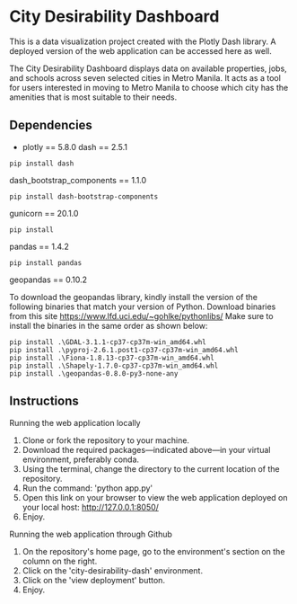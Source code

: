 # City Desirability Dashboard 

This is a data visualization project created with the Plotly Dash library. A deployed version of the web application can be accessed here as well.  

The City Desirability Dashboard displays data on available properties, jobs, and schools across seven selected cities in Metro Manila.
It acts as a tool for users interested in moving to Metro Manila to choose which city has the amenities that is most suitable to their needs. 


## Dependencies 
- plotly == 5.8.0
dash == 2.5.1
```
pip install dash
```


dash_bootstrap_components == 1.1.0
```
pip install dash-bootstrap-components
```


gunicorn == 20.1.0
```
pip install 
```

pandas == 1.4.2
```
pip install pandas
```

geopandas == 0.10.2

To download the geopandas library, kindly install the version of the following binaries that match your version of Python.
Download binaries from this site https://www.lfd.uci.edu/~gohlke/pythonlibs/
Make sure to install the binaries in the same order as shown below:

```
pip install .\GDAL-3.1.1-cp37-cp37m-win_amd64.whl
pip install .\pyproj-2.6.1.post1-cp37-cp37m-win_amd64.whl
pip install .\Fiona-1.8.13-cp37-cp37m-win_amd64.whl
pip install .\Shapely-1.7.0-cp37-cp37m-win_amd64.whl
pip install .\geopandas-0.8.0-py3-none-any
```

## Instructions
Running the web application locally
1. Clone or fork the repository to your machine.
2. Download the required packages—indicated above—in your virtual environment, preferably conda.
3. Using the terminal, change the directory to the current location of the repository.
4. Run the command: 'python app.py'
5. Open this link on your browser to view the web application deployed on your local host: http://127.0.0.1:8050/
6. Enjoy.

Running the web application through Github
1. On the repository's home page, go to the environment's section on the column on the right.
2. Click on the 'city-desirability-dash' environment.
3. Click on the 'view deployment' button.
4. Enjoy.
